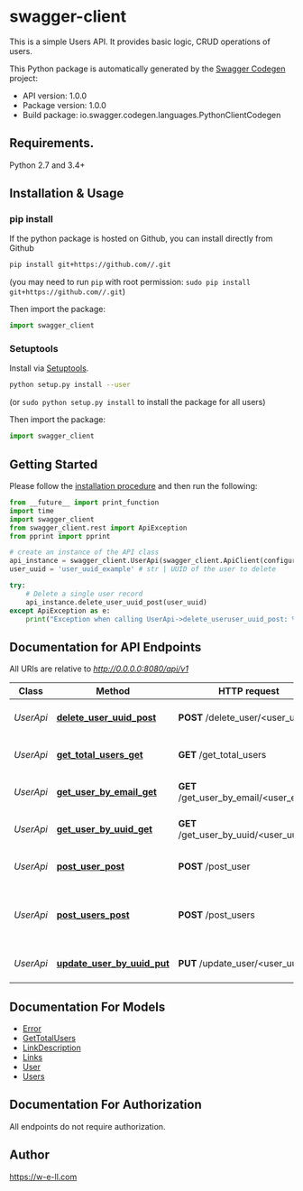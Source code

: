 # swagger-client
This is a simple Users API. It provides basic logic, CRUD operations of users.

This Python package is automatically generated by the [Swagger Codegen](https://github.com/swagger-api/swagger-codegen) project:

- API version: 1.0.0
- Package version: 1.0.0
- Build package: io.swagger.codegen.languages.PythonClientCodegen

## Requirements.

Python 2.7 and 3.4+

## Installation & Usage
### pip install

If the python package is hosted on Github, you can install directly from Github

```sh
pip install git+https://github.com//.git
```
(you may need to run `pip` with root permission: `sudo pip install git+https://github.com//.git`)

Then import the package:
```python
import swagger_client 
```

### Setuptools

Install via [Setuptools](http://pypi.python.org/pypi/setuptools).

```sh
python setup.py install --user
```
(or `sudo python setup.py install` to install the package for all users)

Then import the package:
```python
import swagger_client
```

## Getting Started

Please follow the [installation procedure](#installation--usage) and then run the following:

```python
from __future__ import print_function
import time
import swagger_client
from swagger_client.rest import ApiException
from pprint import pprint

# create an instance of the API class
api_instance = swagger_client.UserApi(swagger_client.ApiClient(configuration))
user_uuid = 'user_uuid_example' # str | UUID of the user to delete

try:
    # Delete a single user record
    api_instance.delete_user_uuid_post(user_uuid)
except ApiException as e:
    print("Exception when calling UserApi->delete_useruser_uuid_post: %s\n" % e)

```

## Documentation for API Endpoints

All URIs are relative to *http://0.0.0.0:8080/api/v1*

Class | Method | HTTP request | Description
------------ | ------------- | ------------- | -------------
*UserApi* | [**delete_user_uuid_post**](../app/docs/UserApi.md#delete_user_uuid_post) | **POST** /delete_user/<user_uuid> | Delete a single user record
*UserApi* | [**get_total_users_get**](../app/docs/UserApi.md#get_total_users_get) | **GET** /get_total_users | Get all system users
*UserApi* | [**get_user_by_email_get**](../app/docs/UserApi.md#get_user_by_email_get) | **GET** /get_user_by_email/<user_email> | Get's a single user record
*UserApi* | [**get_user_by_uuid_get**](../app/docs/UserApi.md#get_user_by_uuid_get) | **GET** /get_user_by_uuid/<user_uuid> | Get's a single user record
*UserApi* | [**post_user_post**](../app/docs/UserApi.md#post_user_post) | **POST** /post_user | Adds a single user record
*UserApi* | [**post_users_post**](../app/docs/UserApi.md#post_users_post) | **POST** /post_users | Adds users to User db. Upload as many as you want.
*UserApi* | [**update_user_by_uuid_put**](../app/docs/UserApi.md#update_user_by_uuid_put) | **PUT** /update_user/<user_uuid> | Updates an existing user


## Documentation For Models

 - [Error](../app/docs/Error.md)
 - [GetTotalUsers](../app/docs/GetTotalUsers.md)
 - [LinkDescription](../app/docs/LinkDescription.md)
 - [Links](../app/docs/Links.md)
 - [User](../app/docs/User.md)
 - [Users](../app/docs/Users.md)


## Documentation For Authorization

 All endpoints do not require authorization.


## Author

https://w-e-ll.com

